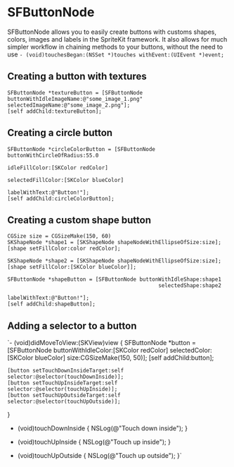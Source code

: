 # SFButtonNode
SFButtonNode allows you to easily create buttons with customs shapes, colors, images and labels in the SpriteKit framework. It also allows for much simpler workflow in chaining methods to your buttons, without the need to use `- (void)touchesBegan:(NSSet *)touches withEvent:(UIEvent *)event;`

## Creating a button with textures

   	SFButtonNode *textureButton = [SFButtonNode buttonWithIdleImageName:@"some_image_1.png" selectedImageName:@"some_image_2.png"];
	[self addChild:textureButton];

## Creating a circle button


    SFButtonNode *circleColorButton = [SFButtonNode buttonWithCircleOfRadius:55.0
                                                               idleFillColor:[SKColor redColor]
                                                           selectedFillColor:[SKColor blueColor]
                                                               labelWithText:@"Button!"];
    [self addChild:circleColorButton];

## Creating a custom shape button


    CGSize size = CGSizeMake(150, 60)
    SKShapeNode *shape1 = [SKShapeNode shapeNodeWithEllipseOfSize:size];
    [shape setFillColor:color redColor];

    SKShapeNode *shape2 = [SKShapeNode shapeNodeWithEllipseOfSize:size];
    [shape setFillColor:[SKColor blueColor]];

    SFButtonNode *shapeButton = [SFButtonNode buttonWithIdleShape:shape1
                                                    selectedShape:shape2
                                                    labelWithText:@"Button!"];
    [self addChild:shapeButton];


## Adding a selector to a button


`- (void)didMoveToView:(SKView)view {
    SFButtonNode *button = [SFButtonNode buttonWithIdleColor:[SKColor redColor] selectedColor:[SKColor blueColor] size:CGSizeMake(150, 50)];
    [self addChild:button];
    
    [button setTouchDownInsideTarget:self selector:@selector(touchDownInside)];
    [button setTouchUpInsideTarget:self selector:@selector(touchUpInside)];
    [button setTouchUpOutsideTarget:self selector:@selector(touchUpOutside)];
}

- (void)touchDownInside {
  NSLog(@"Touch down inside");
}

- (void)touchUpInside {
  NSLog(@"Touch up inside");
}

- (void)touchUpOutside {
  NSLog(@"Touch up outside");
}`

